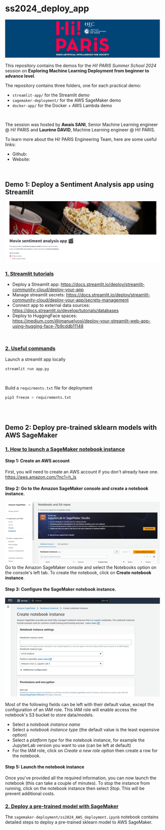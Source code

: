 # ss2024_deploy_app

![Alt text](images/hi-paris.PNG)

This repository contains the demos for the *Hi! PARIS Summer School 2024* session on **Exploring Machine Learning Deployment from beginner to advance level**.

The repository contains three folders, one for each practical demo:
- `streamlit-app/` for the Streamlit demo
- `sagemaker-deployment/` for the AWS SageMaker demo
- `docker-app/` for the Docker + AWS Lambda demo 

<br>

The session was hosted by  **Awais SANI**, Senior Machine Learning engineer @ Hi! PARIS and **Laurène DAVID**, Machine Learning engineer @ Hi! PARIS.

To learn more about the Hi! PARIS Engineering Team, here are some useful links:
- Github: 
- Website: 

<br> 

## Demo 1: Deploy a Sentiment Analysis app using Streamlit 

![Alt text](images/app_demo.PNG)



### <u>1. Streamlit tutorials</u>
- Deploy a Streamlit app: https://docs.streamlit.io/deploy/streamlit-community-cloud/deploy-your-app
- Manage streamlit secrets: https://docs.streamlit.io/deploy/streamlit-community-cloud/deploy-your-app/secrets-management
- Connect app to external data sources: https://docs.streamlit.io/develop/tutorials/databases
- Deploy to HuggingFace spaces: https://medium.com/@imanuelyosi/deploy-your-streamlit-web-app-using-hugging-face-7b9cddb11148
<br>

### <u>2. Useful commands</u>

Launch a streamlit app locally <br>
```python 
streamlit run app.py
```
<br>

Build a `requirments.txt` file for deployment
```python
pip3 freeze > requirements.txt
```
<br>
<br>

## Demo 2: Deploy pre-trained sklearn models with AWS SageMaker 

### <u>1. How to launch a SageMaker notebook instance</u> 

#### Step 1: Create an AWS account
First, you will need to create an AWS account if you don't already have one. <br>
https://aws.amazon.com/?nc1=h_ls

#### Step 2: Go to the Amazon SageMaker console and create a notebook instance.

![...](images/notebook_console.PNG)
Go to the Amazon SageMaker console and select the Notebooks option on the console's left tab.
To create the notebook, click on **Create notebook instance**.

#### Step 3: Configure the SageMaker notebook instance.

![](images/create_notebook.PNG)

Most of the following fields can be left with their default value, except the configuration of an IAM role. This IAM role will enable access the notebook's S3 bucket to store data/models.


- Select a *notebook instance name*
- Select a *notebook instance type* (the default value is the least expensive option)
- Select a *platform type* for the notebook instance, for example the JupyterLab version you want to use (can be left at default)
- For the IAM role, click on *Create a new role option* then create a row for the notebook.

#### Step 5: Launch the notebook instance 
Once you've provided all the required information, you can now launch the notebook (this can take a couple of minutes). To stop the instance from running, click on the notebook instance then select *Stop*. This will be prevent additional costs.


### <u>2. Deploy a pre-trained model with SageMaker</u>
The `sagemaker-deployment/ss2024_AWS_deployment.ipynb` notebook contains detailed steps to deploy a pre-trained sklearn model to AWS SageMaker.  


